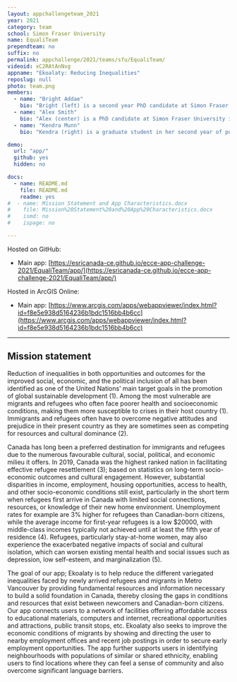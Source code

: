```yaml
---
layout: appchallengeteam_2021
year: 2021
category: team
school: Simon Fraser University
name: EqualiTeam
prependteam: no
suffix: no
permalink: appchallenge/2021/teams/sfu/EqualiTeam/
videoid: xC2RAtAnNvg
appname: "Ekoalaty: Reducing Inequalities"
reposlug: null
photo: team.png
members:
  - name: "Bright Addae"
    bio: "Bright (left) is a second year PhD candidate at Simon Fraser University studying Geoinformation science. He received his Bachelors in Geography at the University of Ghana and Master of Science in Environmental management from the University of Kiel (Germany). Bright’s current doctoral research focuses on using new geospatial techniques such as spherical GIS to model urban land-use change. In his spare time, Bright enjoys drawing, cooking, watching sports and photography."
  - name: "Alex Smith"
    bio: "Alex (center) is a PhD candidate at Simon Fraser University in the Department of Geography. He received his Bachelor of Environmental Studies and a Master of Science in Geography from the University of Waterloo in 2015 and 2017, respectively. His research focuses on agent-based modelling of complex geospatial systems and developing map comparison techniques, both in three spatial dimensions (3D) over time. As 3D data becomes more prolific, there will be an increased need for these techniques in order to fully evaluate and compare models and data. During his free time, Alex enjoys hiking, climbing, and playing ultimate frisbee."
  - name: "Kendra Munn"
    bio: "Kendra (right) is a graduate student in her second year of pursuing a master's degree in Geographic Information Systems and Science at Simon Fraser University, where she previously graduated with a bachelor's in Environmental Science, Applied Biology and certificates in Spatial Information Systems and Co-operative Education. Her research interests lie in researching novel approaches to spatial analysis and modeling methods in 3D, particularly in analyzing the urban environment. She hopes to find a career working with geographic information systems to help find solutions to current environmentally focused or urban planning based issues."

demo:
  url: "app/"
  github: yes
  hidden: no

docs:
  - name: README.md
    file: README.md
    readme: yes
#  - name: Mission Statement and App Characteristics.docx
#    file: Mission%20Statement%20and%20App%20Characteristics.docx
#    ismd: no
#    ispage: no

---
```


Hosted on GitHub:

- Main app: [https://esricanada-ce.github.io/ecce-app-challenge-2021/EqualiTeam/app/](https://esricanada-ce.github.io/ecce-app-challenge-2021/EqualiTeam/app/)

Hosted in ArcGIS Online:

- Main app: [https://www.arcgis.com/apps/webappviewer/index.html?id=f8e5e938d5164236b1bdc1516bb4b6cc](https://www.arcgis.com/apps/webappviewer/index.html?id=f8e5e938d5164236b1bdc1516bb4b6cc)

---

## Mission statement

Reduction of inequalities in both opportunities and outcomes for the improved social, economic, and the political inclusion of all has been identified as one of the United Nations’ main target goals in the promotion of global sustainable development (1). Among the most vulnerable are migrants and refugees who often face poorer health and socioeconomic conditions, making them more susceptible to crises in their host country (1). Immigrants and refugees often have to overcome negative attitudes and prejudice in their present country as they are sometimes seen as competing for resources and cultural dominance (2).

Canada has long been a preferred destination for immigrants and refugees due to the numerous favourable cultural, social, political, and economic milieu it offers. In 2019, Canada was the highest ranked nation in facilitating effective refugee resettlement (3); based on statistics on long-term socio-economic outcomes and cultural engagement. However, substantial disparities in income, employment, housing opportunities, access to health, and other socio-economic conditions still exist, particularly in the short term when refugees first arrive in Canada with limited social connections, resources, or knowledge of their new home environment. Unemployment rates for example are 3% higher for refugees than Canadian-born citizens, while the average income for first-year refugees is a low $20000, with middle-class incomes typically not achieved until at least the fifth year of residence (4). Refugees, particularly stay-at-home women, may also experience the exacerbated negative impacts of social and cultural isolation, which can worsen existing mental health and social issues such as depression, low self-esteem, and marginalization (5).

The goal of our app; Ekoalaty is to help reduce the different variegated inequalities faced by newly arrived refugees and migrants in Metro Vancouver by providing fundamental resources and information necessary to build a solid foundation in Canada, thereby closing the gaps in conditions and resources that exist between newcomers and Canadian-born citizens. Our app connects users to a network of facilities offering affordable access to educational materials, computers and internet, recreational opportunities and attractions, public transit stops, etc. Ekoalaty also seeks to improve the economic conditions of migrants by showing and directing the user to nearby employment offices and recent job postings in order to secure early employment opportunities. The app further supports users in identifying neighbourhoods with populations of similar or shared ethnicity, enabling users to find locations where they can feel a sense of community and also overcome significant language barriers.
